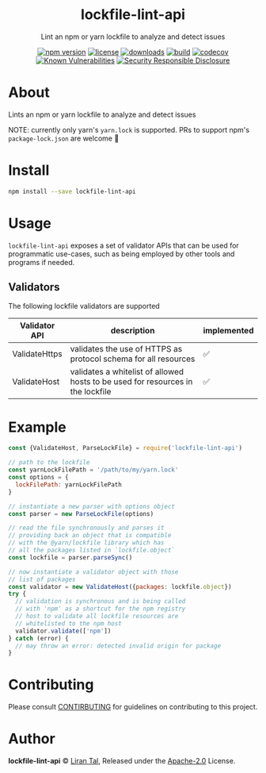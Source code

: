 <p align="center"><h1 align="center">
  lockfile-lint-api
</h1>

<p align="center">
  Lint an npm or yarn lockfile to analyze and detect issues
</p>

<p align="center">
  <a href="https://www.npmjs.org/package/lockfile-lint-api"><img src="https://badgen.net/npm/v/lockfile-lint-api" alt="npm version"/></a>
  <a href="https://www.npmjs.org/package/lockfile-lint-api"><img src="https://badgen.net/npm/license/lockfile-lint-api" alt="license"/></a>
  <a href="https://www.npmjs.org/package/lockfile-lint-api"><img src="https://badgen.net/npm/dt/lockfile-lint-api" alt="downloads"/></a>
  <a href="https://travis-ci.org/lirantal/lockfile-lint-api"><img src="https://badgen.net/travis/lirantal/lockfile-lint-api" alt="build"/></a>
  <a href="https://codecov.io/gh/lirantal/lockfile-lint-api"><img src="https://badgen.net/codecov/c/github/lirantal/lockfile-lint-api" alt="codecov"/></a>
  <a href="https://snyk.io/test/github/lirantal/lockfile-lint-api"><img src="https://snyk.io/test/github/lirantal/lockfile-lint-api/badge.svg" alt="Known Vulnerabilities"/></a>
  <a href="https://github.com/nodejs/security-wg/blob/master/processes/responsible_disclosure_template.md"><img src="https://img.shields.io/badge/Security-Responsible%20Disclosure-yellow.svg" alt="Security Responsible Disclosure" /></a>
</p>

# About

Lints an npm or yarn lockfile to analyze and detect issues

NOTE: currently only yarn's `yarn.lock` is supported. PRs to support npm's `package-lock.json` are welcome 🤗

# Install

```bash
npm install --save lockfile-lint-api
```

# Usage

`lockfile-lint-api` exposes a set of validator APIs that can be used for programmatic use-cases, such as being employed by other tools and programs if needed.

## Validators

The following lockfile validators are supported

| Validator API | description                                                                     | implemented |
| ------------- | ------------------------------------------------------------------------------- | ----------- |
| ValidateHttps | validates the use of HTTPS as protocol schema for all resources                 | ✅          |
| ValidateHost  | validates a whitelist of allowed hosts to be used for resources in the lockfile | ✅          |

# Example

```js
const {ValidateHost, ParseLockFile} = require('lockfile-lint-api')

// path to the lockfile
const yarnLockFilePath = '/path/to/my/yarn.lock'
const options = {
  lockFilePath: yarnLockFilePath
}

// instantiate a new parser with options object
const parser = new ParseLockFile(options)

// read the file synchronously and parses it
// providing back an object that is compatible
// with the @yarn/lockfile library which has
// all the packages listed in `lockfile.object`
const lockfile = parser.parseSync()

// now instantiate a validator object with those
// list of packages
const validator = new ValidateHost({packages: lockfile.object})
try {
  // validation is synchronous and is being called
  // with 'npm' as a shortcut for the npm registry
  // host to validate all lockfile resources are
  // whitelisted to the npm host
  validator.validate(['npm'])
} catch (error) {
  // may throw an error: detected invalid origin for package
}
```

# Contributing

Please consult [CONTIRBUTING](./CONTRIBUTING.md) for guidelines on contributing to this project.

# Author

**lockfile-lint-api** © [Liran Tal](https://github.com/lirantal), Released under the [Apache-2.0](./LICENSE) License.
